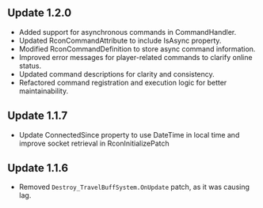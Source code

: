 ## Update 1.2.0

- Added support for asynchronous commands in CommandHandler.
- Updated RconCommandAttribute to include IsAsync property.
- Modified RconCommandDefinition to store async command information.
- Improved error messages for player-related commands to clarify online status.
- Updated command descriptions for clarity and consistency.
- Refactored command registration and execution logic for better maintainability.

## Update 1.1.7

- Update ConnectedSince property to use DateTime in local time and improve socket retrieval in RconInitializePatch

## Update 1.1.6

- Removed `Destroy_TravelBuffSystem.OnUpdate` patch, as it was causing lag. 